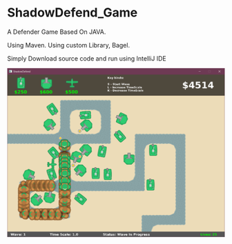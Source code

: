 # ShadowDefend_Game

A Defender Game Based On JAVA.

Using Maven.
Using custom Library, Bagel.

Simply Download source code and run using IntelliJ IDE

<p align="left">
  <img src="image.png"  width="1000" >
</p>
